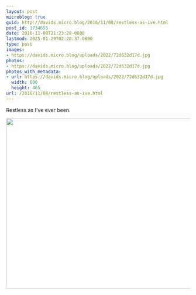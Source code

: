 ```yaml
---
layout: post
microblog: true
guid: http://davids.micro.blog/2016/11/08/restless-as-ive.html
post_id: 1734655
date: 2016-11-08T21:23:28-0800
lastmod: 2025-01-29T02:28:37-0800
type: post
images:
- https://davids.micro.blog/uploads/2022/72d632d17d.jpg
photos:
- https://davids.micro.blog/uploads/2022/72d632d17d.jpg
photos_with_metadata:
- url: https://davids.micro.blog/uploads/2022/72d632d17d.jpg
  width: 600
  height: 465
url: /2016/11/08/restless-as-ive.html
---
```

Restless as I've ever been.

<img src="/uploads/2022/72d632d17d.jpg" width="600" height="465" alt="">
